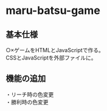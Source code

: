 # maru-batsu-game

## 基本仕様
○×ゲームをHTMLとJavaScriptで作る。  
CSSとJavaScriptを外部ファイルに。  

## 機能の追加  
・リーチ時の色変更  
・勝利時の色変更